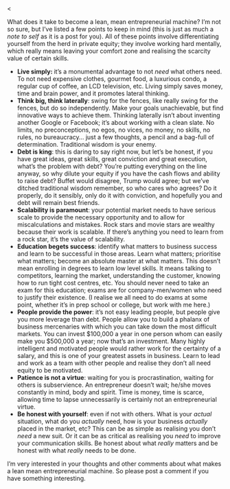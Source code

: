 <<p>What does it take to become a lean, mean entrepreneurial machine? I&#8217;m not so sure, but I&#8217;ve listed a few points to keep in mind (this is just as much a <em>note to self</em> as it is a post for you). All of these points involve differentiating yourself from the herd in private equity; they involve working hard mentally, which really means leaving your comfort zone and realising the scarcity value of certain skills.</p><ul><li><strong>Live simply: </strong>it&#8217;s a monumental advantage to not <em>need </em>what others need. To not need expensive clothes, gourmet food, a luxurious condo, a regular cup of coffee, an LCD television, etc. Living simply saves money, time and brain power, and it promotes lateral thinking.</li><li><strong>Think big, think laterally</strong>: swing for the fences, like really swing for the fences, but do so independently. Make your goals unachievable, but find innovative ways to achieve them. Thinking laterally isn&#8217;t about inventing another Google or Facebook; it&#8217;s about working with a clean slate. No limits, no preconceptions, no egos, no vices, no money, no skills, no rules, no bureaucracy&#8230; just a few thoughts, a pencil and a bag-full of determination. Traditional wisdom is your enemy.</li><li><strong>Debt is king</strong>: this is daring to say right now, but let&#8217;s be honest, if you have great ideas, great skills, great conviction and great execution, what&#8217;s the problem with debt? You&#8217;re putting everything on the line anyway, so why dilute your equity if you have the cash flows and ability to raise debt? Buffet would disagree, Trump would agree; but we&#8217;ve ditched traditional wisdom remember, so who cares who agrees? Do it properly, do it sensibly, only do it with conviction, and hopefully you and debt will remain best friends.</li><li><strong>Scalability is paramount</strong>: your potential market needs to have serious scale to provide the necessary opportunity and to allow for miscalculations and mistakes. Rock stars and movie stars are wealthy because their work is scalable. If there&#8217;s anything you need to learn from a rock star, it&#8217;s the value of scalability.</li><li><strong>Education begets success</strong>: identify what matters to business success and learn to be successful in those areas. Learn what matters; prioritise what matters; become an absolute master at what matters. This doesn&#8217;t mean enrolling in degrees to learn low level skills. It means talking to competitors, learning the market, understanding the customer, knowing how to run tight cost centres, etc. You should never need to take an exam for this education; exams are for company-men/women who need to justify their existence. (I realise we all need to do exams at some point, whether it&#8217;s in prep school or college, but work with me here.)</li><li><strong>People provide the power</strong>: it&#8217;s not easy leading people, but people give you more leverage than debt. People allow you to build a phalanx of business mercenaries with which you can take down the most difficult markets. You can invest $100,000 a year in one person whom can easily make you $500,000 a year; now that&#8217;s an investment. Many highly intelligent and motivated people would rather work for the certainty of a salary, and this is one of your greatest assets in business. Learn to lead and work as a team with other people and realise they don&#8217;t all need equity to be motivated.</li><li><strong>Patience is not a virtue</strong>: waiting for you is procrastination, waiting for others is subservience. An entrepreneur doesn&#8217;t wait; he/she moves constantly in mind, body and spirit. Time is money, time is scarce, allowing time to lapse unnecessarily is certainly not an entrepreneurial virtue.</li><li><strong>Be honest with yourself</strong>: even if not with others. What is your <em>actual </em>situation, what do you <em>actually </em>need, how is your business <em>actually </em>placed in the market, etc? This can be as simple as realising you don&#8217;t <em>need </em>a new suit. Or it can be as critical as realising you <em>need </em>to improve your communication skills. Be honest about what <em>really </em>matters and be honest with what <em>really </em>needs to be done.</li></ul><p>I&#8217;m very interested in your thoughts and other comments about what makes a lean mean entrepreneurial machine. So please post a comment if you have something interesting.</p>
